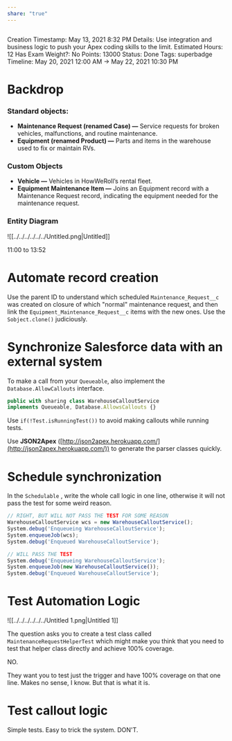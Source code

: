```yaml
---
share: "true"
---
```



```toc
```

Creation Timestamp: May 13, 2021 8:32 PM
Details: Use integration and business logic to push your Apex coding skills to the limit.
Estimated Hours: 12
Has Exam Weight?: No
Points: 13000
Status: Done
Tags: superbadge
Timeline: May 20, 2021 12:00 AM → May 22, 2021 10:30 PM

# Backdrop

### Standard objects:

- **Maintenance Request (renamed Case) —** Service requests for broken vehicles, malfunctions, and routine maintenance.
- **Equipment (renamed Product) —** Parts and items in the warehouse used to fix or maintain RVs.

### **Custom Objects**

- **Vehicle —** Vehicles in HowWeRoll’s rental fleet.
- **Equipment Maintenance Item —** Joins an Equipment record with a Maintenance Request record, indicating the equipment needed for the maintenance request.

### Entity Diagram

![[../../../../../../Untitled.png|Untitled]]

11:00 to 13:52

# Automate record creation

Use the parent ID to understand which scheduled `Maintenance_Request__c` was created on closure of which "normal" maintenance request, and then link the `Equipment_Maintenance_Request__c` items with the new ones. Use the `Sobject.clone()` judiciously.

# Synchronize Salesforce data with an external system

To make a call from your `Queueable`, also implement the `Database.AllowCallouts` interface.

```jsx
public with sharing class WarehouseCalloutService
implements Queueable, Database.AllowsCallouts {}
```

Use `if(!Test.isRunningTest())` to avoid making callouts while running tests.

Use **JSON2Apex** ([http://json2apex.herokuapp.com/](http://json2apex.herokuapp.com/)) to generate the parser classes quickly.

# Schedule synchronization

In the `Schedulable` , write the whole call logic in one line, otherwise it will not pass the test for some weird reason.

```jsx
// RIGHT, BUT WILL NOT PASS THE TEST FOR SOME REASON
WarehouseCalloutService wcs = new WarehouseCalloutService();
System.debug('Enqueueing WarehouseCalloutService');
System.enqueueJob(wcs);
System.debug('Enqueued WarehouseCalloutService');

// WILL PASS THE TEST
System.debug('Enqueueing WarehouseCalloutService');
System.enqueueJob(new WarehouseCalloutService());
System.debug('Enqueued WarehouseCalloutService');
```

# Test Automation Logic

![[../../../../../../Untitled 1.png|Untitled 1]]

The question asks you to create a test class called `MaintenanceRequestHelperTest` which might make you think that you need to test that helper class directly and achieve 100% coverage.

NO.

They want you to test just the trigger and have 100% coverage on that one line. Makes no sense, I know. But that is what it is.

# Test callout logic

Simple tests. Easy to trick the system. DON'T.

